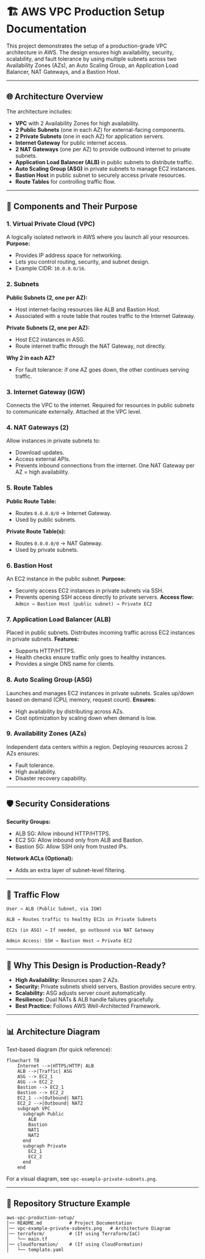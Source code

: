 # 🏗️ AWS VPC Production Setup Documentation

This project demonstrates the setup of a production-grade VPC architecture in AWS. The design ensures high availability, security, scalability, and fault tolerance by using multiple subnets across two Availability Zones (AZs), an Auto Scaling Group, an Application Load Balancer, NAT Gateways, and a Bastion Host.

---

## 🌐 Architecture Overview

The architecture includes:

- **VPC** with 2 Availability Zones for high availability.
- **2 Public Subnets** (one in each AZ) for external-facing components.
- **2 Private Subnets** (one in each AZ) for application servers.
- **Internet Gateway** for public internet access.
- **2 NAT Gateways** (one per AZ) to provide outbound internet to private subnets.
- **Application Load Balancer (ALB)** in public subnets to distribute traffic.
- **Auto Scaling Group (ASG)** in private subnets to manage EC2 instances.
- **Bastion Host** in public subnet to securely access private resources.
- **Route Tables** for controlling traffic flow.

---

## 🔑 Components and Their Purpose

### 1. Virtual Private Cloud (VPC)
A logically isolated network in AWS where you launch all your resources.
**Purpose:**
- Provides IP address space for networking.
- Lets you control routing, security, and subnet design.
- Example CIDR: `10.0.0.0/16`.

### 2. Subnets
**Public Subnets (2, one per AZ):**
- Host internet-facing resources like ALB and Bastion Host.
- Associated with a route table that routes traffic to the Internet Gateway.

**Private Subnets (2, one per AZ):**
- Host EC2 instances in ASG.
- Route internet traffic through the NAT Gateway, not directly.

**Why 2 in each AZ?**
- For fault tolerance: if one AZ goes down, the other continues serving traffic.

### 3. Internet Gateway (IGW)
Connects the VPC to the internet.
Required for resources in public subnets to communicate externally.
Attached at the VPC level.

### 4. NAT Gateways (2)
Allow instances in private subnets to:
- Download updates.
- Access external APIs.
- Prevents inbound connections from the internet.
One NAT Gateway per AZ = high availability.

### 5. Route Tables
**Public Route Table:**
- Routes `0.0.0.0/0` → Internet Gateway.
- Used by public subnets.

**Private Route Table(s):**
- Routes `0.0.0.0/0` → NAT Gateway.
- Used by private subnets.

### 6. Bastion Host
An EC2 instance in the public subnet.
**Purpose:**
- Securely access EC2 instances in private subnets via SSH.
- Prevents opening SSH access directly to private servers.
**Access flow:**
`Admin → Bastion Host (public subnet) → Private EC2`

### 7. Application Load Balancer (ALB)
Placed in public subnets.
Distributes incoming traffic across EC2 instances in private subnets.
**Features:**
- Supports HTTP/HTTPS.
- Health checks ensure traffic only goes to healthy instances.
- Provides a single DNS name for clients.

### 8. Auto Scaling Group (ASG)
Launches and manages EC2 instances in private subnets.
Scales up/down based on demand (CPU, memory, request count).
**Ensures:**
- High availability by distributing across AZs.
- Cost optimization by scaling down when demand is low.

### 9. Availability Zones (AZs)
Independent data centers within a region.
Deploying resources across 2 AZs ensures:
- Fault tolerance.
- High availability.
- Disaster recovery capability.

---

## 🛡️ Security Considerations

**Security Groups:**
- ALB SG: Allow inbound HTTP/HTTPS.
- EC2 SG: Allow inbound only from ALB and Bastion.
- Bastion SG: Allow SSH only from trusted IPs.

**Network ACLs (Optional):**
- Adds an extra layer of subnet-level filtering.

---

## 🔄 Traffic Flow

`User → ALB (Public Subnet, via IGW)`

`ALB → Routes traffic to healthy EC2s in Private Subnets`

`EC2s (in ASG) → If needed, go outbound via NAT Gateway`

`Admin Access: SSH → Bastion Host → Private EC2`

---

## 🏢 Why This Design is Production-Ready?

- **High Availability:** Resources span 2 AZs.
- **Security:** Private subnets shield servers, Bastion provides secure entry.
- **Scalability:** ASG adjusts server count automatically.
- **Resilience:** Dual NATs & ALB handle failures gracefully.
- **Best Practice:** Follows AWS Well-Architected Framework.

---

## 📊 Architecture Diagram

Text-based diagram (for quick reference):

```mermaid
flowchart TB
    Internet -->|HTTPS/HTTP| ALB
    ALB -->|Traffic| ASG
    ASG --> EC2_1
    ASG --> EC2_2
    Bastion --> EC2_1
    Bastion --> EC2_2
    EC2_1 -->|Outbound| NAT1
    EC2_2 -->|Outbound| NAT2
    subgraph VPC
      subgraph Public
        ALB
        Bastion
        NAT1
        NAT2
      end
      subgraph Private
        EC2_1
        EC2_2
      end
    end
```

For a visual diagram, see `vpc-example-private-subnets.png`.

---

## 📂 Repository Structure Example

```
aws-vpc-production-setup/
│── README.md          # Project Documentation
│── vpc-example-private-subnets.png   # Architecture Diagram
│── terraform/         # (If using Terraform/IaC)
│   └── main.tf
│── cloudformation/    # (If using CloudFormation)
│   └── template.yaml
```
